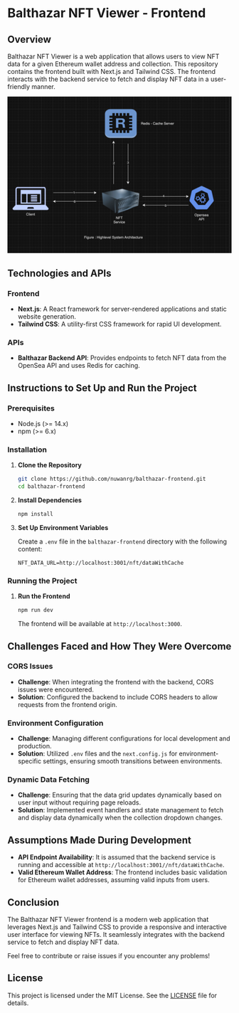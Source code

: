 # Balthazar NFT Viewer - Frontend

## Overview

Balthazar NFT Viewer is a web application that allows users to view NFT data for a given Ethereum wallet address and collection. This repository contains the frontend built with Next.js and Tailwind CSS. The frontend interacts with the backend service to fetch and display NFT data in a user-friendly manner.

![alt text](image.png)

## Technologies and APIs

### Frontend

- **Next.js**: A React framework for server-rendered applications and static website generation.
- **Tailwind CSS**: A utility-first CSS framework for rapid UI development.

### APIs

- **Balthazar Backend API**: Provides endpoints to fetch NFT data from the OpenSea API and uses Redis for caching.

## Instructions to Set Up and Run the Project

### Prerequisites

- Node.js (>= 14.x)
- npm (>= 6.x)

### Installation

1. **Clone the Repository**

   ```bash
   git clone https://github.com/nuwanrg/balthazar-frontend.git
   cd balthazar-frontend
   ```

2. **Install Dependencies**

   ```bash
   npm install
   ```

3. **Set Up Environment Variables**

   Create a `.env` file in the `balthazar-frontend` directory with the following content:

   ```plaintext
   NFT_DATA_URL=http://localhost:3001/nft/dataWithCache
   ```

### Running the Project

1. **Run the Frontend**

   ```bash
   npm run dev
   ```

   The frontend will be available at `http://localhost:3000`.

## Challenges Faced and How They Were Overcome

### CORS Issues

- **Challenge**: When integrating the frontend with the backend, CORS issues were encountered.
- **Solution**: Configured the backend to include CORS headers to allow requests from the frontend origin.

### Environment Configuration

- **Challenge**: Managing different configurations for local development and production.
- **Solution**: Utilized `.env` files and the `next.config.js` for environment-specific settings, ensuring smooth transitions between environments.

### Dynamic Data Fetching

- **Challenge**: Ensuring that the data grid updates dynamically based on user input without requiring page reloads.
- **Solution**: Implemented event handlers and state management to fetch and display data dynamically when the collection dropdown changes.

## Assumptions Made During Development

- **API Endpoint Availability**: It is assumed that the backend service is running and accessible at `http://localhost:3001//nft/dataWithCache`.
- **Valid Ethereum Wallet Address**: The frontend includes basic validation for Ethereum wallet addresses, assuming valid inputs from users.

## Conclusion

The Balthazar NFT Viewer frontend is a modern web application that leverages Next.js and Tailwind CSS to provide a responsive and interactive user interface for viewing NFTs. It seamlessly integrates with the backend service to fetch and display NFT data.

Feel free to contribute or raise issues if you encounter any problems!

## License

This project is licensed under the MIT License. See the [LICENSE](LICENSE) file for details.
